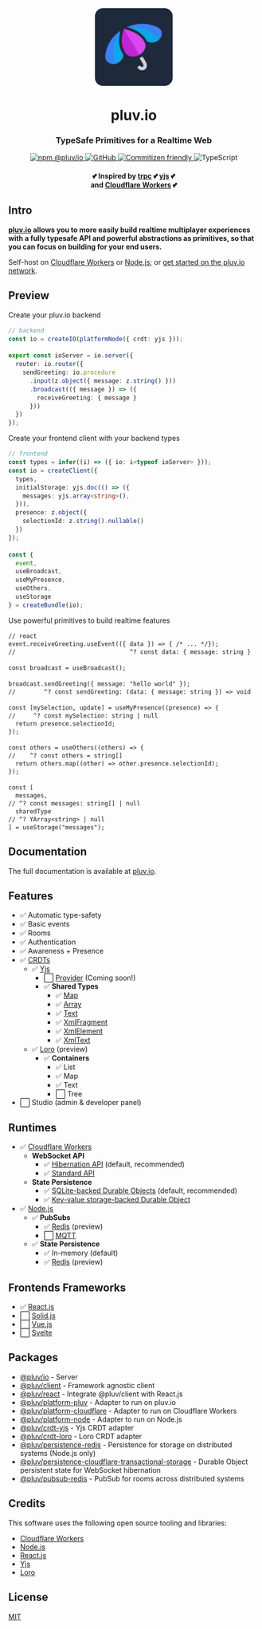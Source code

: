<div align="center">
  <a href="https://pluv.io/docs/introduction">
    <img src="https://github.com/pluv-io/pluv/blob/master/assets/pluv-icon-192x192.png?raw=true" alt="Pluv.IO" width="156" style="border-radius:16px" />
  </a>
</div>

<h1 align="center">pluv.io</h1>
<h3 align="center">TypeSafe Primitives for a Realtime Web</h3>

<p align="center">
  <a href="https://www.npmjs.com/package/@pluv/io">
    <img src="https://img.shields.io/npm/v/@pluv/io" alt="npm @pluv/io" />
  </a>
  <a href="https://github.com/pluv-io/pluv/blob/master/LICENSE">
    <img alt="GitHub" src="https://img.shields.io/github/license/pluv-io/pluv" alt="License MIT" />
  </a>
  <a href="https://commitizen.github.io/cz-cli/">
    <img src="https://img.shields.io/badge/commitizen-friendly-brightgreen.svg" alt="Commitizen friendly" />
  </a>
  <img src="https://badgen.net/badge/-/TypeScript?icon=typescript&label&labelColor=blue&color=555555" alt="TypeScript" />
</p>
<h4 align="center">💕 Inspired by <a href="https://trpc.io">trpc</a> 💕 <a href="https://docs.yjs.dev/">yjs</a> 💕 <br />and <a href="https://workers.cloudflare.com/">Cloudflare Workers</a> 💕</h4>

## Intro

**[pluv.io](https://pluv.io) allows you to more easily build realtime multiplayer experiences with a fully typesafe API and powerful abstractions as primitives, so that you can focus on building for your end users.**

Self-host on [Cloudflare Workers](https://pluv.io/docs/quickstart/cloudflare-workers) or [Node.js](https://pluv.io/docs/quickstart/nodejs); or [get started on the pluv.io network](https://pluv.io/signup).

## Preview

Create your pluv.io backend

```ts
// backend
const io = createIO(platformNode({ crdt: yjs }));

export const ioServer = io.server({
  router: io.router({
    sendGreeting: io.procedure
      .input(z.object({ message: z.string() }))
      .broadcast(({ message }) => ({
        receiveGreeting: { message }
      }))
  })
});
```

Create your frontend client with your backend types

```ts
// frontend
const types = infer((i) => ({ io: i<typeof ioServer> }));
const io = createClient({
  types,
  initialStorage: yjs.doc(() => ({
    messages: yjs.array<string>(),
  })),
  presence: z.object({
    selectionId: z.string().nullable()
  })
});

const {
  event,
  useBroadcast,
  useMyPresence,
  useOthers,
  useStorage
} = createBundle(io);
```

Use powerful primitives to build realtime features

```tsx
// react
event.receiveGreeting.useEvent(({ data }) => { /* ... */});
//                                ^? const data: { message: string }

const broadcast = useBroadcast();

broadcast.sendGreeting({ message: "hello world" });
//        ^? const sendGreeting: (data: { message: string }) => void

const [mySelection, update] = useMyPresence((presence) => {
//     ^? const mySelection: string | null
  return presence.selectionId;
});

const others = useOthers((others) => {
//    ^? const others = string[]
  return others.map((other) => other.presence.selectionId);
});

const [
  messages,
// ^? const messages: string[] | null
  sharedType
// ^? YArray<string> | null
] = useStorage("messages");
```

## Documentation

The full documentation is available at [pluv.io](https://pluv.io/docs/introduction).

## Features

- ✅ Automatic type-safety
- ✅ Basic events
- ✅ Rooms
- ✅ Authentication
- ✅ Awareness + Presence
- ✅ [CRDTs](https://en.wikipedia.org/wiki/Conflict-free_replicated_data_type)
    - ✅ [Yjs](https://docs.yjs.dev/)
        - ⬜ [Provider](https://github.com/yjs/yjs?tab=readme-ov-file#providers) (Coming soon!)
        - ✅ **Shared Types**
            - ✅ [Map](https://docs.yjs.dev/api/shared-types/y.map)
            - ✅ [Array](https://docs.yjs.dev/api/shared-types/y.array)
            - ✅ [Text](https://docs.yjs.dev/api/shared-types/y.text)
            - ✅ [XmlFragment](https://docs.yjs.dev/api/shared-types/y.xmlfragment)
            - ✅ [XmlElement](https://docs.yjs.dev/api/shared-types/y.xmlelement)
            - ✅ [XmlText](https://docs.yjs.dev/api/shared-types/y.xmltext)
    - ✅ [Loro](https://loro.dev/) (preview)
        - ✅ **Containers**
            - ✅ List
            - ✅ Map
            - ✅ Text
            - ⬜ Tree
- ⬜ Studio (admin & developer panel)

## Runtimes

- ✅ [Cloudflare Workers](https://workers.cloudflare.com/)
    - **WebSocket API**
        - ✅ [Hibernation API](https://developers.cloudflare.com/durable-objects/best-practices/websockets/#websocket-hibernation-api) (default, recommended)
        - ✅ [Standard API](https://developers.cloudflare.com/durable-objects/best-practices/websockets/#websocket-standard-api)
    - **State Persistence**
        - ✅ [SQLite-backed Durable Objects](https://developers.cloudflare.com/durable-objects/best-practices/access-durable-objects-storage/#create-sqlite-backed-durable-object-class) (default, recommended)
        - ✅ [Key-value storage-backed Durable Object](https://developers.cloudflare.com/durable-objects/reference/durable-objects-migrations/#create-durable-object-class-with-key-value-storage)
- ✅ [Node.js](https://nodejs.org/)
    - ✅ **PubSubs**
        - ✅ [Redis](https://redis.io/) (preview)
        - ⬜ [MQTT](https://mqtt.org/)
    - ✅ **State Persistence**
        - ✅ In-memory (default)
        - ✅ [Redis](https://redis.io/) (preview)

## Frontends Frameworks

- ✅ [React.js](https://react.dev/)
- ⬜ [Solid.js](https://www.solidjs.com/)
- ⬜ [Vue.js](https://vuejs.org/)
- ⬜ [Svelte](https://svelte.dev/)

## Packages

- [@pluv/io](https://www.npmjs.com/package/@pluv/io) - Server
- [@pluv/client](https://www.npmjs.com/package/@pluv/client) - Framework agnostic client
- [@pluv/react](https://www.npmjs.com/package/@pluv/react) - Integrate @pluv/client with React.js
- [@pluv/platform-pluv](https://www.npmjs.com/package/@pluv/platform-node) - Adapter to run on pluv.io
- [@pluv/platform-cloudflare](https://www.npmjs.com/package/@pluv/platform-cloudflare) - Adapter to run on Cloudflare Workers
- [@pluv/platform-node](https://www.npmjs.com/package/@pluv/platform-node) - Adapter to run on Node.js
- [@pluv/crdt-yjs](https://www.npmjs.com/package/@pluv/crdt-yjs) - Yjs CRDT adapter
- [@pluv/crdt-loro](https://www.npmjs.com/package/@pluv/crdt-loro) - Loro CRDT adapter
- [@pluv/persistence-redis](https://www.npmjs.com/package/@pluv/persistence-redis) - Persistence for storage on distributed systems (Node.js only)
- [@pluv/persistence-cloudflare-transactional-storage](https://www.npmjs.com/package/@pluv/persistence-cloudflare-transactional-storage) - Durable Object persistent state for WebSocket hibernation
- [@pluv/pubsub-redis](https://www.npmjs.com/package/@pluv/pubsub-redis) - PubSub for rooms across distributed systems

## Credits

This software uses the following open source tooling and libraries:

- [Cloudflare Workers](https://workers.cloudflare.com/)
- [Node.js](https://nodejs.org/)
- [React.js](https://reactjs.org/)
- [Yjs](https://yjs.dev/)
- [Loro](https://loro.dev/)

## License

[MIT](https://github.com/pluv-io/pluv/blob/master/LICENSE)
